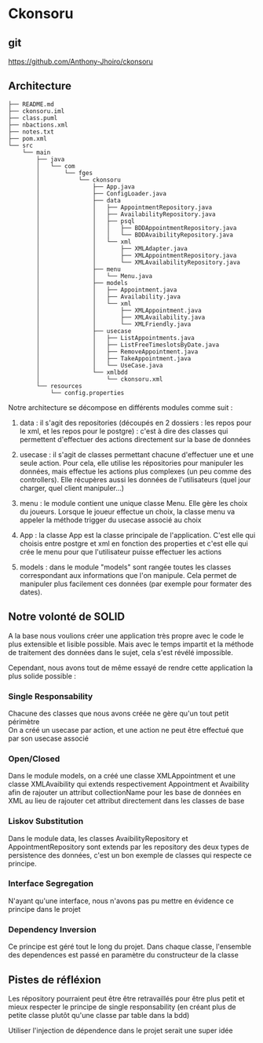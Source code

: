 # Ckonsoru

## git
https://github.com/Anthony-Jhoiro/ckonsoru

## Architecture

```
├── README.md
├── ckonsoru.iml
├── class.puml
├── nbactions.xml
├── notes.txt
├── pom.xml
└── src
    └── main
        ├── java
        │   └── com
        │       └── fges
        │           └── ckonsoru
        │               ├── App.java
        │               ├── ConfigLoader.java
        │               ├── data
        │               │   ├── AppointmentRepository.java
        │               │   ├── AvailabilityRepository.java
        │               │   ├── psql
        │               │   │   ├── BDDAppointmentRepository.java
        │               │   │   └── BDDAvaibilityRepository.java
        │               │   └── xml
        │               │       ├── XMLAdapter.java
        │               │       ├── XMLAppointmentRepository.java
        │               │       └── XMLAvailabilityRepository.java
        │               ├── menu
        │               │   └── Menu.java
        │               ├── models
        │               │   ├── Appointment.java
        │               │   ├── Availability.java
        │               │   └── xml
        │               │       ├── XMLAppointment.java
        │               │       ├── XMLAvailability.java
        │               │       └── XMLFriendly.java
        │               ├── usecase
        │               │   ├── ListAppointments.java
        │               │   ├── ListFreeTimeslotsByDate.java
        │               │   ├── RemoveAppointment.java
        │               │   ├── TakeAppointment.java
        │               │   └── UseCase.java
        │               └── xmlbdd
        │                   └── ckonsoru.xml
        └── resources
            └── config.properties
```

Notre architecture se décompose en différents modules comme suit :

1. data : il s'agit des repositories (découpés en 2 dossiers : les repos pour le xml, et les repos pour le postgre) : c'est à dire des classes qui permettent d'effectuer des actions directement sur la base de données

2. usecase : il s'agit de classes permettant chacune d'effectuer une et une seule action. Pour cela, elle utilise les répositories pour manipuler les données, mais effectue les actions plus complexes (un peu comme des controllers). Elle récupères aussi les données de l'utilisateurs (quel jour charger, quel client manipuler...)

3. menu : le module contient une unique classe Menu. Elle gère les choix du joueurs. Lorsque le joueur effectue un choix, la classe menu va appeler la méthode trigger du usecase associé au choix

4. App : la classe App est la classe principale de l'application. C'est elle qui choisis entre postgre et xml en fonction des properties et c'est elle qui crée le menu pour que l'utilisateur puisse effectuer les actions

5. models : dans le module "models" sont rangée toutes les classes correspondant aux informations que l'on manipule. Cela permet de manipuler plus facilement ces données (par exemple pour formater des dates).

## Notre volonté de SOLID
A la base nous voulions créer une application très propre avec le code le plus extensible et lisible possible. Mais avec le temps impartit et la méthode de traitement des données dans le sujet, cela s'est révélé impossible.

Cependant, nous avons tout de même essayé de rendre cette application la plus solide possible :

### Single Responsability

Chacune des classes que nous avons créée ne gère qu'un tout petit périmètre  
On a créé un usecase par action, et une action ne peut être effectué que par son usecase associé

### Open/Closed

Dans le module models, on a créé une classe XMLAppointment et une classe XMLAvaibility qui extends respectivement Appointment et Avaibility afin de rajouter un attribut collectionName pour les base de données en XML au lieu de rajouter cet attribut directement dans les classes de base

### Liskov Substitution

Dans le module data, les classes AvaibilityRepository et AppointmentRepository sont extends par les repository des deux types de persistence des données, c'est un bon exemple de classes qui respecte ce principe.

### Interface Segregation

N'ayant qu'une interface, nous n'avons pas pu mettre en évidence ce principe dans le projet

### Dependency Inversion

Ce principe est géré tout le long du projet. Dans chaque classe, l'ensemble des dependences est passé en paramètre du constructeur de la classe

## Pistes de réfléxion

Les répository pourraient peut être être retravaillés pour être plus petit et mieux respecter le principe de single responsability (en créant plus de petite classe plutôt qu'une classe par table dans la bdd)

Utiliser l'injection de dépendence dans le projet serait une super idée



